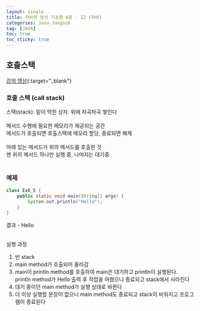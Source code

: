 ```yaml
---
layout: single
title: 자바의 정석 기초편 6장 - 12 (자바)
categories: Java_Jungsuk
tag: [JAVA]
toc: true
toc_sticky: true
---
```


## 호출스택
[강의 영상](https://youtu.be/-mqL3LJ4iVc){:target="_blank"}

### 호출 스택 (call stack)
스택(stack): 밑이 막힌 상자. 위에 차곡차곡 쌓인다 <br/>
<br/>
메서드 수행에 필요한 메모리가 제공되는 공간 <br/>
메서드가 호출되면 호출스택에 메모리 할당, 종료되면 해제 <br/>
<br/>
아래 있는 메서드가 위의 메서드를 호출한 것 <br/>
맨 위의 메서드 하나만 실행 중, 나머지는 대기중 <br/>
<br/>

### 예제
```java
class Ex6_5 {
    public static void main(String[] args) {
        System.out.println("Hello");
    }
}
```
결과 - Hello <br/>
<br/>

실행 과정 <br/>

1. 빈 stack
2. main method가 호출되어 올라감
3. main이 println method를 호출하여 main은 대기하고 println이 실행된다. <br/> println method가 Hello 출력 후 작업을 마쳤으니 종료되고 stack에서 사라진다
4. 대기 중이던 main method가 실행 상태로 바뀐다
5. 더 이상 실행할 문장이 없으니 main method도 종료되고 stack이 비워지고 프로그램이 종료된다